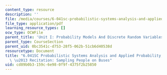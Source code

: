 ```yaml
---
content_type: resource
description: ''
file: /media/courses/6-041sc-probabilistic-systems-analysis-and-applied-probability-fall-2013/cd89b0b3159c6e980f9f4375f2b25850_MIT6_041SCF13_Sampling_People_on_Buses_300k.pdf
file_type: application/pdf
learning_resource_types: []
ocw_type: OCWFile
parent_title: 'Unit I: Probability Models And Discrete Random Variables '
parent_type: CourseSection
parent_uid: 0bc3541c-d753-28f5-062b-51cb6d40538d
resourcetype: Document
title: "6.041SC Probabilistic Systems Analysis and Applied Probability, Fall 2013Transcript\
  \ \u2013 Recitation: Sampling People on Buses"
uid: cd89b0b3-159c-6e98-0f9f-4375f2b25850
---
```

